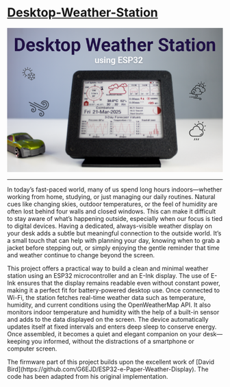 # [Desktop-Weather-Station](https://circuitdigest.com/microcontroller-projects/)

![Main Image](https://github.com/jobitjoseph/Desktop-Weather-Station/blob/ccabbe9faf04c1585b6047bbfd509baff6436843/Images/Title%20Image.png)


---
<p>
  In today’s fast-paced world, many of us spend long hours indoors—whether working from home, studying, or just managing our daily routines. Natural cues like changing skies, outdoor temperatures, or the feel of humidity are often lost behind four walls and closed windows. This can make it difficult to stay aware of what’s happening outside, especially when our focus is tied to digital devices. Having a dedicated, always-visible weather display on your desk adds a subtle but meaningful connection to the outside world. It’s a small touch that can help with planning your day, knowing when to grab a jacket before stepping out, or simply enjoying the gentle reminder that time and weather continue to change beyond the screen.
</p>

<p>This project offers a practical way to build a clean and minimal weather station using an ESP32 microcontroller and an E-Ink display. The use of E-Ink ensures that the display remains readable even without constant power, making it a perfect fit for battery-powered desktop use. Once connected to Wi-Fi, the station fetches real-time weather data such as temperature, humidity, and current conditions using the OpenWeatherMap API. It also monitors indoor temperature and humidity with the help of a built-in sensor and adds to the data displayed on the screen. The device automatically updates itself at fixed intervals and enters deep sleep to conserve energy. Once assembled, it becomes a quiet and elegant companion on your desk—keeping you informed, without the distractions of a smartphone or computer screen.</p>
The firmware part of this project builds upon the excellent work of [David Bird](https://github.com/G6EJD/ESP32-e-Paper-Weather-Display). The code has been adapted from his original implementation.



